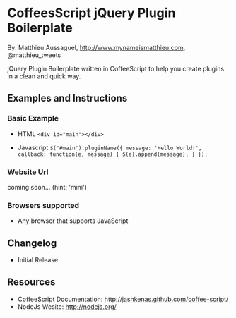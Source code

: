 # CoffeesScript jQuery Plugin Boilerplate

By: Matthieu Aussaguel, http://www.mynameismatthieu.com, @matthieu_tweets

jQuery Plugin Boilerplate written in CoffeeScript to help you create plugins in a clean and quick way.

## Examples and Instructions

### Basic Example

* HTML
`<div id="main"></div>`

* Javascript
`$('#main').pluginName({
                   message: 'Hello World!',
                   callback: function(e, message) {
                        $(e).append(message);
                    }
                  });`

### Website Url
coming soon... (hint: 'mini')

### Browsers supported
* Any browser that supports JavaScript

## Changelog

* Initial Release

## Resources
-   CoffeeScript Documentation: http://jashkenas.github.com/coffee-script/
-   NodeJs Wesite: http://nodejs.org/